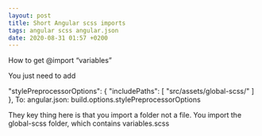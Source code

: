 ```yaml
---
layout: post
title: Short Angular scss imports
tags: angular scss angular.json
date: 2020-08-31 01:57 +0200
---
```

How to get
@import “variables”

You just need to add 

"stylePreprocessorOptions": {
  "includePaths": [
    "src/assets/global-scss/"
  ]
},
To:
angular.json: build.options.stylePreprocessorOptions

 They key thing here is that you import a folder not a file.
You import the global-scss folder, which contains variables.scss